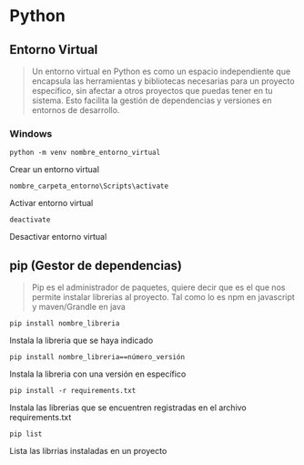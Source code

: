 # Python

## Entorno Virtual
> Un entorno virtual en Python es como un espacio independiente que encapsula las herramientas y bibliotecas necesarias para un proyecto específico, sin afectar a otros proyectos que puedas tener en tu sistema. Esto facilita la gestión de dependencias y versiones en entornos de desarrollo.

### Windows
```
python -m venv nombre_entorno_virtual
```
Crear un entorno virtual

```
nombre_carpeta_entorno\Scripts\activate
```
Activar entorno virtual

```
deactivate
```
Desactivar entorno virtual

## pip (Gestor de dependencias)
> Pip es el administrador de paquetes, quiere decir que es el que nos permite instalar librerias al proyecto. Tal como lo es npm en javascript y maven/Grandle en java
```
pip install nombre_libreria
```
Instala la libreria que se haya indicado
```
pip install nombre_libreria==número_versión
```
Instala la libreria con una versión en específico
```
pip install -r requirements.txt
```
Instala las librerias que se encuentren registradas en el archivo requirements.txt
```
pip list
```
Lista las librrias instaladas en un proyecto
